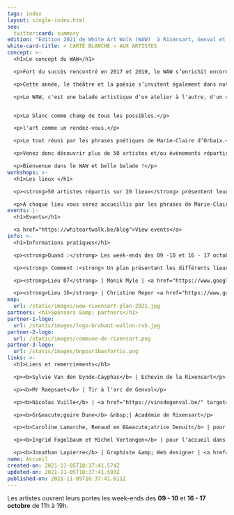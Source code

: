 ```yaml
---
tags: index
layout: single-index.html
seo:
  twitter:card: summary
edition: "Edition 2021 de White Art Walk (WAW)  à Rixensart, Genval et Rosières :"
white-card-title: « CARTE BLANCHE » AUX ARTISTES
concept: >-
  <h1>Le concept du WAW</h1>

  <p>Fort du succès rencontré en 2017 et 2019, le WAW s’enrichit encore et toujours de nouveaux artistes pour sa troisième édition.</p>

  <p>Cette année, le théâtre et la poésie s’invitent également dans notre parcours qui accueille les élèves de l’Académie des arts de la parole de Rixensart et met à l’honneur la poétesse belge Marie-Claire d'Orbaix (plus d’info sur cette partie du parcours dans l’onglet «événements»).</p>

  <p>Le WAW, c'est une balade artistique d'un atelier à l'autre, d'un univers à l'autre, d'une vibration à l'autre.</p><p>Le fil rouge... toujours le blanc</p>


  <p>Le blanc comme champ de tous les possibles.</p>

  <p>l'art comme un rendez-vous.</p>

  <p>Le tout réuni par les phrases poétiques de Marie-Claire d’Orbaix.</p>

  <p>Venez donc découvrir plus de 50 artistes et/ou événements répartis sur 20 lieux de la commune de Rixensart, Genval et Rosi&egrave;res (<a href="https://waw2021.netlify.app/index/home/#about" target="_blank">voir plan et information pratique)</a></p>

  <p>Bienvenue dans le WAW et belle balade !</p>
workshops: >-
  <h1>Les lieux </h1>

  <p><strong>50 artistes répartis sur 20 lieux</strong> présentent leur travail ou vous offrent une pause théatrale ou poétique dans les entités de Genval, Rixensart et Rosi&egrave;res.</p>

  <p>A chaque lieu vous serez accueillis par les phrases de Marie-Claire d'Orbaix en prélude à de multiples découvertes artistiques.</p>
events: |-
  <h1>Events</h1>

  <a href="https://whiteartwalk.be/blog">View events</a>
info: >-
  <h1>Informations pratiques</h1>

  <p><strong>Quand :</strong> Les week-ends des 09 -10 et 16 - 17 octobre de 11h à 19h</p>

  <p><strong> Comment :<strong> Un plan présentant les différents lieux sera disponible pour  &euro;3 aux 2 lieux suivants: </p>

  <p><strong>Lieu 07</strong> | Monik Myle | <a href="https://www.google.be/maps/place/Avenue+Gevaert+78,+1332+Rixensart/@50.7201125,4.4982201,17z/data=!3m1!4b1!4m5!3m4!1s0x47c3d72886df438b:0xbf82e9f82683f362!8m2!3d50.7201125!4d4.5004088?hl=fr" target="_blank">Genval - Avenue Gevaert 78</a></p>

  <p><strong>Lieu 16</strong> | Christine Reper <a href="https://www.google.be/maps/place/Rue+Jolie+18,+1331+Rixensart/@50.7299617,4.5395864,17z/data=!3m1!4b1!4m5!3m4!1s0x47c3d7a7227d9e47:0xea1ca3177b0c5ab!8m2!3d50.7299617!4d4.5417751?hl=fr" target="_blank">Rosi&egrave;res - Rue Jolie 18</a></p>
map:
  url: /static/images/waw-rixensart-plan-2021.jpg
partners: <h1>Sponsors &amp; partners</h1>
partner-1-logo:
  url: /static/images/logo-brabant-wallon-rvb.jpg
partner-2-logo:
  url: /static/images/commune-de-rixensart.png
partner-3-logo:
  url: /static/images/bnpparibasfortis.png
links: >-
  <h1>Liens et remerciements</h1>

  <p><b>Sylvie Van den Eynde-Cayphas</b> | Echevin de la Rixensart</p>

  <p><b>Mr Raepsaet</b> | Tir à l'arc de Genval</p>

  <p><b>Nicolas Vuille</b> | <a href="https://vinsdegenval.be/" target="_blank">Vins de Genval</a></p>

  <p><b>Gr&eacute;goire Dune</b> &nbsp;| Académie de Rixensart</p>

  <p><b>Caroline Lamarche, Renaud en B&eacute;atrice Denuit</b> | pour leur lecture des textes de Marie-Claire d&rsquo;Orbaix</p>

  <p><b>Ingrid Fogelbaum et Michel Vertongen</b> | pour l'accueil dans leur maison</p>

  <p><b>Jonathan Lapierre</b> | Graphiste &amp; Web designer | <a href="https://www.jonathanlapierre.be">www.jonathanlapierre.be</a> | <a href="https://www.creatsy.be">www.creatsy.be</a></p>
name: Accueil
created-on: 2021-11-05T18:37:41.574Z
updated-on: 2021-11-05T18:37:41.593Z
published-on: 2021-11-05T18:37:41.611Z
---
```

Les artistes ouvrent leurs portes les week-ends des **09 - 10** et **16 - 17 octobre** de 11h à 19h.